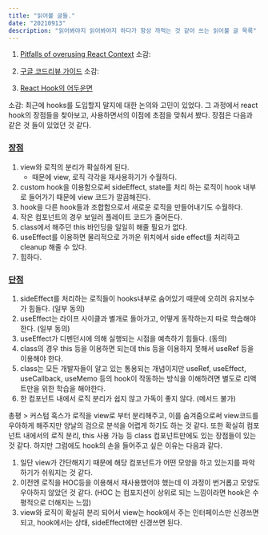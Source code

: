 ```yaml
---
title: "읽어볼 글들."
date: "20210913"
description: "읽어봐야지 읽어봐야지 하다가 항상 까먹는 것 같아 쓰는 읽어볼 글 목록"
---
```


1. [Pitfalls of overusing React Context](https://blog.logrocket.com/pitfalls-of-overusing-react-context/)
   소감:

2. [구글 코드리뷰 가이드](https://google.github.io/eng-practices/)
   소감:

3. [React Hook의 어두운면](https://ui.toast.com/weekly-pick/ko_20200922)

소감: 최근에 hooks를 도입할지 말지에 대한 논의와 고민이 있었다. 그 과정에서 react hook의 장점들을 찾아보고, 사용하면서의 이점에 초점을 맞춰서 봤다. 장점은
다음과 같은 것 들이 있었던 것 같다.

### [장점](https://ko.reactjs.org/docs/hooks-intro.html)

1. view와 로직의 분리가 확실하게 된다.
   - 때문에 view, 로직 각각을 재사용하기가 수월하다.
2. custom hook을 이용함으로써 sideEffect, state를 처리 하는 로직이 hook 내부로 들어가기 때문에 view 코드가 깔끔해진다.
3. hook을 다른 hook들과 조합함으로서 새로운 로직을 만들어내기도 수월하다.
4. 작은 컴포넌트의 경우 보일러 플레이트 코드가 줄어든다.
5. class에서 해주던 this 바인딩을 일일히 해줄 필요가 없다.
6. useEffect를 이용하면 물리적으로 가까운 위치에서 side effect를 처리하고 cleanup 해줄 수 있다.
7. 힙하다.

### [단점](https://ui.toast.com/weekly-pick/ko_20200922)

1. sideEffect를 처리하는 로직들이 hooks내부로 숨어있기 때문에 오히려 유지보수가 힘들다. (일부 동의)
2. useEffect는 라이프 사이클과 별개로 돌아가고, 어떻게 동작하는지 따로 학습해야 한다. (일부 동의)
3. useEffect가 디펜던시에 의해 실행되는 시점을 예측하기 힘들다. (동의)
4. class의 경우 this 등을 이용하면 되는데 this 등을 이용하지 못해서 useRef 등을 이용해야 한다.
5. class는 모든 개발자들이 알고 있는 통용되는 개념이지만 useRef, useEffect, useCallback, useMemo 등의 hook이 작동하는 방식을 이해하려면 별도로 리액트만을 위한 학습을 해야한다.
6. 한 컴포넌트 내에서 로직 분리가 쉽지 않고 가독이 좋지 않다. (메서드 불가)

총평 > 커스텀 훅스가 로직을 view로 부터 분리해주고, 이를 숨겨줌으로써 view코드를 우아하게 해주지만 양날의 검으로 분석을 어렵게 하기도 하는 것 같다.
또한 확실히 컴포넌트 내에서의 로직 분리, this 사용 가능 등 class 컴포넌트만에도 있는 장점들이 있는 것 같다. 하지만 그럼에도 hook의 손을 들어주고 싶은 이유는 다음과 같다.

1.  일단 view가 간단해지기 때문에 해당 컴포넌트가 어떤 모양을 하고 있는지를 파악하기가 쉬워지는 것 같다.
2.  이전엔 로직을 HOC등을 이용해서 재사용했어야 했는데 이 과정이 번거롭고 모양도 우아하지 않았던 것 같다. (HOC 는 컴포지션이 상위로 되는 느낌이라면 hook은 수평적으로 더해지는 느낌)
3.  view와 로직이 확실히 분리 되어서 view는 hook에서 주는 인터페이스만 신경쓰면 되고, hook에서는 상태, sideEffect에만 신경쓰면 된다.
